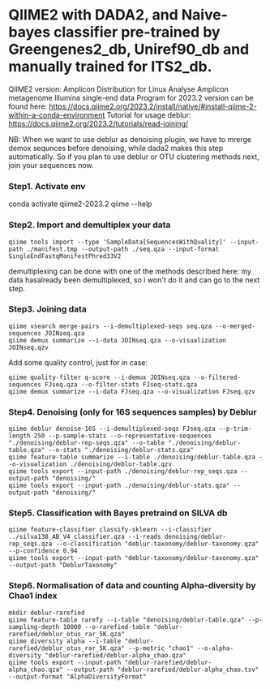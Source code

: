 # QIIME2 with DADA2, and Naive-bayes classifier pre-trained by Greengenes2_db, Uniref90_db and manually trained for ITS2_db.
QIIME2 version: Amplicon Distribution for Linux Analyse Amplicon metagenome Illumina single-end data 
Program for 2023.2 version can be found here: https://docs.qiime2.org/2023.2/install/native/#install-qiime-2-within-a-conda-environment 
Tutorial for usage deblur: https://docs.qiime2.org/2023.2/tutorials/read-joining/

NB: When we want to use deblur as denoising plugin, we have to mrerge demox sequnces before denoising, while dada2 makes this step automatically. So if you plan to use deblur or OTU clustering methods next, join your sequences now. 

### Step1. Activate env
conda activate qiime2-2023.2
qiime --help

### Step2. Import and demultiplex your data
```
qiime tools import --type 'SampleData[SequencesWithQuality]' --input-path ./manifest.tmp --output-path ./seq.qza --input-format SingleEndFastqManifestPhred33V2
```

demultiplexing can be done with one of the methods described here: 
my data hasalready been demultiplexed, so i won't do it and can go to the next step.

### Step3. Joining data

```
qiime vsearch merge-pairs --i-demultiplexed-seqs seq.qza --o-merged-sequences JOINseq.qza
qiime demux summarize --i-data JOINseq.qza --o-visualization JOINseq.qzv
```
Add some quality control, just for in case:
```
qiime quality-filter q-score --i-demux JOINseq.qza --o-filtered-sequences FJseq.qza --o-filter-stats FJseq-stats.qza
qiime demux summarize --i-data FJseq.qza --o-visualization FJseq.qzv
```

### Step4. Denoising (only for 16S sequences samples) by Deblur
```
qiime deblur denoise-16S --i-demultiplexed-seqs FJseq.qza --p-trim-length 250 --p-sample-stats --o-representative-sequences "./denoising/deblur-rep-seqs.qza" --o-table "./denoising/deblur-table.qza" --o-stats "./denoising/deblur-stats.qza"
qiime feature-table summarize --i-table ./denoising/deblur-table.qza --o-visualization ./denoising/deblur-table.qzv
qiime tools export --input-path ./denoising/deblur-rep_seqs.qza --output-path "denoising/"
qiime tools export --input-path ./denoising/deblur-stats.qza" --output-path "denoising/"
```
### Step5. Classification with Bayes pretraind on SILVA db

```
qiime feature-classifier classify-sklearn --i-classifier ../silva138_AB_V4_classifier.qza --i-reads denoising/deblur-rep_seqs.qza --o-classification "deblur-taxonomy/deblur-taxonomy.qza" --p-confidence 0.94
qiime tools export --input-path "deblur-taxonomy/deblur-taxonomy.qza" --output-path "DeblurTaxonomy"
```
### Step6. Normalisation of data and counting Alpha-diversity by Chao1 index
```
mkdir deblur-rarefied
qiime feature-table rarefy --i-table "denoising/deblur-table.qza" --p-sampling-depth 10000 --o-rarefied-table "deblur-rarefied/deblur_otus_rar_5K.qza"
qiime diversity alpha --i-table "deblur-rarefied/deblur_otus_rar_5K.qza" --p-metric "chao1" --o-alpha-diversity "deblur-rarefied/deblur-alpha_chao.qza"
qiime tools export --input-path "deblur-rarefied/deblur-alpha_chao.qza" --output-path "deblur-rarefied/deblur-alpha_chao.tsv" --output-format "AlphaDiversityFormat"
```






